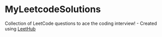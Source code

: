 # MyLeetcodeSolutions
Collection of LeetCode questions to ace the coding interview! - Created using [LeetHub](https://github.com/QasimWani/LeetHub)
